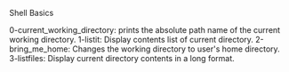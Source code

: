 Shell Basics

0-current_working_directory: prints the absolute path name of the current working directory.
1-listit: Display contents list of current directory.
2-bring_me_home: Changes the working directory to user's home directory.
3-listfiles: Display current directory contents in a long format.
